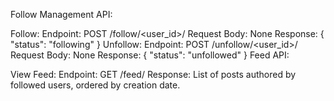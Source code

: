 Follow Management API:

Follow:
Endpoint: POST /follow/<user_id>/
Request Body: None
Response: { "status": "following" }
Unfollow:
Endpoint: POST /unfollow/<user_id>/
Request Body: None
Response: { "status": "unfollowed" }
Feed API:

View Feed:
Endpoint: GET /feed/
Response: List of posts authored by followed users, ordered by creation date.